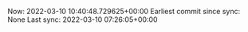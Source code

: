 Now: 2022-03-10 10:40:48.729625+00:00 Earliest commit since sync: None Last sync: 2022-03-10 07:26:05+00:00
